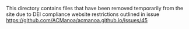 This directory contains files that have been removed temporarily from the site due to DEI compliance website restrictions outlined in issue https://github.com/ACManoa/acmanoa.github.io/issues/45